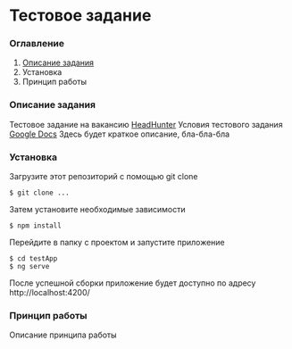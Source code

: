 # Тестовое задание

### Оглавление
1. [Описание задания](#Описание-задания)
2. Установка
3. Принцип работы

### Описание задания
Тестовое задание на вакансию [HeadHunter]
Условия тестового задания [Google Docs]
Здесь будет краткое описание, бла-бла-бла

### Установка

Загрузите этот репозиторий с помощью git clone
```
$ git clone ...
```
Затем установите необходимые зависимости
```
$ npm install
```
Перейдите в папку с проектом и запустите приложение
```
$ cd testApp
$ ng serve
```
После успешной сборки приложение будет доступно по адресу http://localhost:4200/

### Принцип работы
Описание принципа работы

[HeadHunter]: <https://hh.ru/vacancy/20022248>
[Google Docs]: <https://docs.google.com/document/d/1wCj5J9NYCyRprZM9hQrv0zNjLtQzHX8aaPg0Qb_qj_U/edit>
